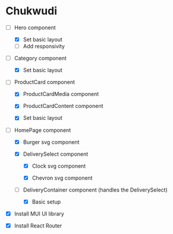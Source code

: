 # Chukwudi

- [ ] Hero component

  - [x] Set basic layout
  - [ ] Add responsivity

- [ ] Category component

  - [x] Set basic layout

- [ ] ProductCard component

  - [x] ProductCardMedia component

  - [x] ProductCardContent component

  - [x] Set basic layout

- [ ] HomePage component

  - [x] Burger svg component
  
  - [x] DeliverySelect component

    - [x] Clock svg component

    - [x] Chevron svg component
  
  - [ ] DeliveryContainer component (handles the DeliverySelect)

    - [x] Basic setup

- [x] Install MUI UI library

- [x] Install React Router
